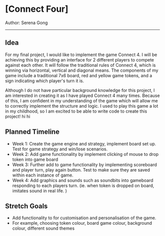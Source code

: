 # [Connect Four]

Author: Serena Gong
 
----

Idea
-
For my final project, I would like to implement the game Connect 4. I will be achieving this by providing an interface 
for 2 different players to compete against each other. It will follow the traditional rules of Connect 4, which is 
winning via horizontal, vertical and diagonal means. The components of my game include a traditional 7x6 board, red and 
yellow game tokens, and a sign indicating which player's turn it is. 

Although I do not have particular background knowledge for this project, I am interested in creating it as I have played
Connect 4 many times. Because of this, I am confident in my understanding of the game which will allow me to correctly
implement the structure and logic. I used to play this game a lot in my childhood, so I am excited to be able to write 
code to create this project!  hi hi 

Planned Timeline
- 
* Week 1: Create the game engine and strategy, implement board set up. Test for game strategy and win/lose scenarios.  
* Week 2: Add game functionality by implement clicking of mouse to drop token into game board
* Week 3: Further add to game functionality by implementing scoreboard and player turn, play again button. Test to make 
  sure they are saved within each instance of game.   
* Week 4: Add graphics and sounds such as soundbits into gameboard responding to each players turn. (ie. when token is dropped 
  on board, imitates sound in real life. )

Stretch Goals
- 

* Add functionality to for customisation and personalisation of the game.
* For example, choosing token colour, board game colour, background colour, different sound themes
